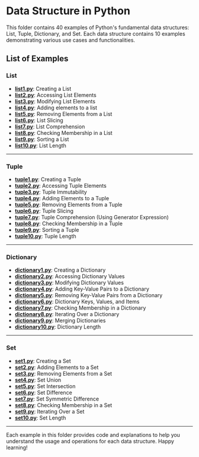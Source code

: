 # Data Structure in Python

This folder contains 40 examples of Python's fundamental data structures: List, Tuple, Dictionary, and Set. Each data structure contains 10 examples demonstrating various use cases and functionalities.

## List of Examples

### List
- [**list1.py**](list1.py): Creating a List
- [**list2.py**](list2.py): Accessing List Elements
- [**list3.py**](list3.py): Modifying List Elements
- [**list4.py**](list4.py): Adding elements to a list
- [**list5.py**](list5.py): Removing Elements from a List
- [**list6.py**](list6.py): List Slicing
- [**list7.py**](list7.py): List Comprehension
- [**list8.py**](list8.py): Checking Membership in a List
- [**list9.py**](list9.py): Sorting a List
- [**list10.py**](list10.py): List Length

---

### Tuple
- [**tuple1.py**](tuple1.py): Creating a Tuple
- [**tuple2.py**](tuple2.py): Accessing Tuple Elements
- [**tuple3.py**](tuple3.py): Tuple Immutability
- [**tuple4.py**](tuple4.py): Adding Elements to a Tuple
- [**tuple5.py**](tuple5.py): Removing Elements from a Tuple
- [**tuple6.py**](tuple6.py): Tuple Slicing
- [**tuple7.py**](tuple7.py): Tuple Comprehension (Using Generator Expression)
- [**tuple8.py**](tuple8.py): Checking Membership in a Tuple
- [**tuple9.py**](tuple9.py): Sorting a Tuple
- [**tuple10.py**](tuple10.py): Tuple Length

---

### Dictionary
- [**dictionary1.py**](dictionary1.py): Creating a Dictionary
- [**dictionary2.py**](dictionary2.py): Accessing Dictionary Values
- [**dictionary3.py**](dictionary3.py): Modifying Dictionary Values
- [**dictionary4.py**](dictionary4.py): Adding Key-Value Pairs to a Dictionary
- [**dictionary5.py**](dictionary5.py): Removing Key-Value Pairs from a Dictionary
- [**dictionary6.py**](dictionary6.py): Dictionary Keys, Values, and Items
- [**dictionary7.py**](dictionary7.py): Checking Membership in a Dictionary
- [**dictionary8.py**](dictionary8.py): Iterating Over a Dictionary
- [**dictionary9.py**](dictionary9.py): Merging Dictionaries
- [**dictionary10.py**](dictionary10.py): Dictionary Length

---

### Set
- [**set1.py**](set1.py): Creating a Set
- [**set2.py**](set2.py): Adding Elements to a Set
- [**set3.py**](set3.py): Removing Elements from a Set
- [**set4.py**](set4.py): Set Union
- [**set5.py**](set5.py): Set Intersection
- [**set6.py**](set6.py): Set Difference
- [**set7.py**](set7.py): Set Symmetric Difference
- [**set8.py**](set8.py): Checking Membership in a Set
- [**set9.py**](set9.py): Iterating Over a Set
- [**set10.py**](set10.py): Set Length

---

Each example in this folder provides code and explanations to help you understand the usage and operations for each data structure. Happy learning!
